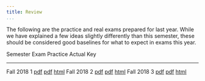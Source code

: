 ```yaml
---
title: Review
...
```


The following are the practice and real exams prepared for last year. While we have explained a few ideas slightly differently than this semester, these should be considered good baselines for what to expect in exams this year.

Semester     Exam   Practice                            Actual                          Key
----------- ------- ----------------------------------  -----------------------------   --------------------------------
Fall 2018     1     [pdf](files/f2018e1practice.pdf)    [pdf](files/f2018e1real.pdf)    [html](files/f2018e1key.html)
Fall 2018     2     [pdf](files/f2018e2practice.pdf)    [pdf](files/f2018e2real.pdf)    [html](files/f2018e2key.html)
Fall 2018     3     [pdf](files/f2018e3practice.pdf)    [pdf](files/f2018e3real.pdf)    [html](files/f2018e3key.html)

<!--
The final exam will be about half material from exams 1 and 2 and about half new material. The practice exam only contains examples of the new material.

The final will include printed-out excerpts from manual pages.
These might include pages for functions you have not previously used.
It may also contain reference material on various assembly instructions, etc.

Some material from previous exams has "timed out;" for example, if we ask about our toy ISA on the final we'll provide a reminder of its relevant details as we hope you've re-used the memory that used to remember where the `icode` goes in the encoding, etc.

You are expected to know, without consulting any source,

Assembly
:   
    1. AT&T syntax, including all addressing modes (`$1`, `%rax`, and the various memory accesses like `(%rax)` through `foo(%rax, %rbx, 8)`)

    1. The special use of `%rsp` as the stack pointer

    1. The calling convention use of `%rax`, `%rdi`, and `%rsi` -- if others are needed, they will be provided on the exam

    1. The 2-, 4-, and 8-byte versions of each instruction (e.g., `movw`, `movl`, and `movq`) and the first eight registers (e.g., `%ax`, `%eax`, `%rax`)

    1. x86-64 assembly instructions `mov`, `add`, `xor`, `call`, `ret`, `lea`, `cmp`, `jmp`, and the signed conditional jumps (`jle` and so on)

C
:   
    1. The meaning of all operators, including `|` vs `||`, `.` vs `->`, `?:`, etc.
        - but you do *not* need to know the difference between prefix- and postfix-notation for `++` and `--`
        - nor do you need to know the precedence of non-arithmetic operators
            - but if you don't know precedence, you had better use parentheses!

    1. The correct signature for `main` (both with and without arguments)

    1. The behavior of library functions `malloc`, `free`, `realloc`, `open`, `close`

    1. The library function `read`, but just its common usage, not all the special cases

    1. The library functions `puts`, `printf`, `fopen`, `fclose`, and at least one reads-from-`FILE *` function

You are of course also expected to recall all the syntax and semantics details needed to read and write code in both AT&T x86-64 and C.
-->
